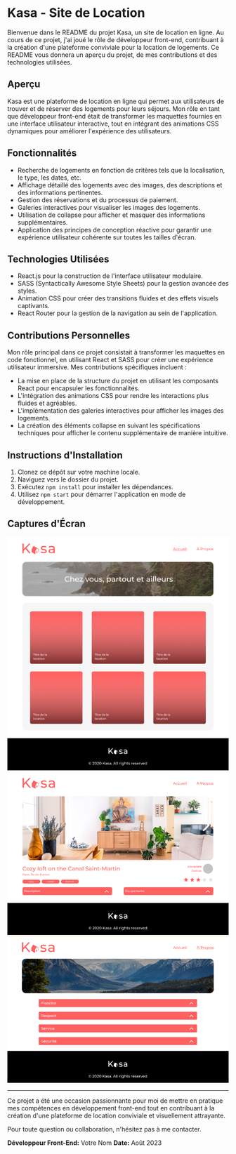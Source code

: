 # Kasa - Site de Location

Bienvenue dans le README du projet Kasa, un site de location en ligne. Au cours de ce projet, j'ai joué le rôle de développeur front-end, contribuant à la création d'une plateforme conviviale pour la location de logements. Ce README vous donnera un aperçu du projet, de mes contributions et des technologies utilisées.

## Aperçu

Kasa est une plateforme de location en ligne qui permet aux utilisateurs de trouver et de réserver des logements pour leurs séjours. Mon rôle en tant que développeur front-end était de transformer les maquettes fournies en une interface utilisateur interactive, tout en intégrant des animations CSS dynamiques pour améliorer l'expérience des utilisateurs.

## Fonctionnalités

- Recherche de logements en fonction de critères tels que la localisation, le type, les dates, etc.
- Affichage détaillé des logements avec des images, des descriptions et des informations pertinentes.
- Gestion des réservations et du processus de paiement.
- Galeries interactives pour visualiser les images des logements.
- Utilisation de collapse pour afficher et masquer des informations supplémentaires.
- Application des principes de conception réactive pour garantir une expérience utilisateur cohérente sur toutes les tailles d'écran.

## Technologies Utilisées

- React.js pour la construction de l'interface utilisateur modulaire.
- SASS (Syntactically Awesome Style Sheets) pour la gestion avancée des styles.
- Animation CSS pour créer des transitions fluides et des effets visuels captivants.
- React Router pour la gestion de la navigation au sein de l'application.

## Contributions Personnelles

Mon rôle principal dans ce projet consistait à transformer les maquettes en code fonctionnel, en utilisant React et SASS pour créer une expérience utilisateur immersive. Mes contributions spécifiques incluent :

- La mise en place de la structure du projet en utilisant les composants React pour encapsuler les fonctionnalités.
- L'intégration des animations CSS pour rendre les interactions plus fluides et agréables.
- L'implémentation des galeries interactives pour afficher les images des logements.
- La création des éléments collapse en suivant les spécifications techniques pour afficher le contenu supplémentaire de manière intuitive.

## Instructions d'Installation

1. Clonez ce dépôt sur votre machine locale.
2. Naviguez vers le dossier du projet.
3. Exécutez `npm install` pour installer les dépendances.
4. Utilisez `npm start` pour démarrer l'application en mode de développement.

## Captures d'Écran

![Capture d'écran 1](screenshots/screenshot1.png)
![Capture d'écran 2](screenshots/screenshot2.png)
![Capture d'écran 2](screenshots/screenshot3.png)

---

Ce projet a été une occasion passionnante pour moi de mettre en pratique mes compétences en développement front-end tout en contribuant à la création d'une plateforme de location conviviale et visuellement attrayante.

Pour toute question ou collaboration, n'hésitez pas à me contacter.

**Développeur Front-End:** Votre Nom
**Date:** Août 2023
